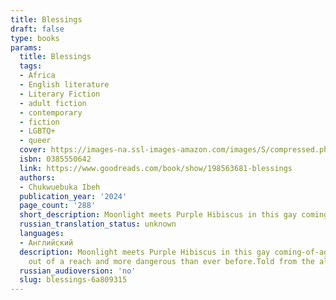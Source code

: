 ```yaml
---
title: Blessings
draft: false
type: books
params:
  title: Blessings
  tags:
  - Africa
  - English literature
  - Literary Fiction
  - adult fiction
  - contemporary
  - fiction
  - LGBTQ+
  - queer
  cover: https://images-na.ssl-images-amazon.com/images/S/compressed.photo.goodreads.com/books/1696973052i/198563681.jpg
  isbn: 0385550642
  link: https://www.goodreads.com/book/show/198563681-blessings
  authors:
  - Chukwuebuka Ibeh
  publication_year: '2024'
  page_count: '288'
  short_description: Moonlight meets Purple Hibiscus in this gay coming-of-age novel from an astonishing young talent, set in post-military Nigeria and culminating in the Same-Sex Marriage Prohibition Act of...
  russian_translation_status: unknown
  languages:
  - Английский
  description: Moonlight meets Purple Hibiscus in this gay coming-of-age novel from an astonishing young talent, set in post-military Nigeria and culminating in the Same-Sex Marriage Prohibition Act of 2014.Obiefuna has always been the black sheep of his family—sensitive where his father, Anozie, is pragmatic, a dancer where his brother, Ekene, is a natural athlete. But when an intimate connection blossoms between Obiefuna and a boy from a nearby village, happiness is fleeting once his father catches them together and banishes him to boarding school.Obiefuna finds and hides who he truly is as he navigates his new school’s strict hierarchy and unpredictable violence. Back home, his mother Uzoamaka must contend with the absence of her beloved son, her husband’s cryptic reasons for sending him away, and the hard truths that they’ve all been hiding from. As Nigeria teeters on the brink of criminalizing same-sex relationships, Obiefuna’s life, or the life he wants to live, becomes even further
    out of a reach and more dangerous than ever before.Told from the alternating perspectives of Obiefuna and Uzoamaka, Blessings is an elegant and exquisitely moving story that asks how to live freely in a country that forbids one’s truest self, and the love that can flourish in spite of it all.
  russian_audioversion: 'no'
  slug: blessings-6a809315
---
```

